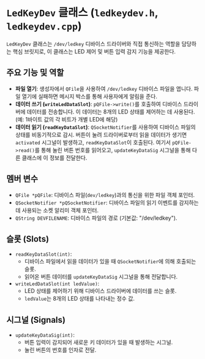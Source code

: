 # `LedKeyDev` 클래스 (`ledkeydev.h`, `ledkeydev.cpp`)

`LedKeyDev` 클래스는 `/dev/ledkey` 디바이스 드라이버와 직접 통신하는 역할을 담당하는 핵심 브릿지로, 이 클래스는 LED 제어 및 버튼 입력 감지 기능을 제공한다.

## 주요 기능 및 역할

-   **파일 열기**: 생성자에서 `QFile`을 사용하여 `/dev/ledkey` 디바이스 파일을 엽니다. 파일 열기에 실패하면 메시지 박스를 통해 사용자에게 알림을 준다.
-   **데이터 쓰기 (`writeLedDataSlot`)**: `pQFile->write()`를 호출하여 디바이스 드라이버에 데이터를 전송합니다. 이 데이터는 8개의 LED 상태를 제어하는 데 사용된다. (예: 1바이트 값의 각 비트가 개별 LED에 해당)
-   **데이터 읽기 (`readKeyDataSlot`)**: `QSocketNotifier`를 사용하여 디바이스 파일의 상태를 비동기적으로 감시. 버튼이 눌려 드라이버로부터 읽을 데이터가 생기면 `activated` 시그널이 발생하고, `readKeyDataSlot`이 호출된다. 여기서 `pQFile->read()`를 통해 눌린 버튼 번호를 읽어오고, `updateKeyDataSig` 시그널을 통해 다른 클래스에 이 정보를 전달한다.

## 멤버 변수

-   `QFile *pQFile`: 디바이스 파일(`dev/ledkey`)과의 통신을 위한 파일 객체 포인터.
-   `QSocketNotifier *pQSocketNotifier`: 디바이스 파일의 읽기 이벤트를 감지하는 데 사용되는 소켓 알리미 객체 포인터.
-   `QString DEVFILENAME`: 디바이스 파일의 경로 (기본값: "/dev/ledkey").

## 슬롯 (Slots)

-   `readKeyDataSlot(int)`:
    -   디바이스 파일에서 읽을 데이터가 있을 때 `QSocketNotifier`에 의해 호출되는 슬롯.
    -   읽어온 버튼 데이터를 `updateKeyDataSig` 시그널을 통해 전달합니다.
-   `writeLedDataSlot(int ledValue)`:
    -   LED 상태를 제어하기 위해 디바이스 드라이버에 데이터를 쓰는 슬롯.
    -   `ledValue`는 8개의 LED 상태를 나타내는 정수 값.

## 시그널 (Signals)

-   `updateKeyDataSig(int)`:
    -   버튼 입력이 감지되어 새로운 키 데이터가 있을 때 발생하는 시그널.
    -   눌린 버튼의 번호를 인자로 전달.
